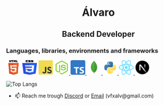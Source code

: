 <h1 align="center">Álvaro</h1>
<h2 align="center">Backend Developer</h2>

<h3 align="left">Languages, libraries, environments and frameworks</h3>
<p align="left">
  <a href="https://developer.mozilla.org/en-US/docs/Web/HTML" target="_blank"> <img src="./images/html.svg" alt="html" width="40" height="40"></a> 
  <a href="https://developer.mozilla.org/en-US/docs/Web/CSS" target="_blank"> <img src="./images/css.svg" alt="css" width="40" height="40"></a> 
  <a href="https://developer.mozilla.org/en-US/docs/Web/JavaScript" target="_blank"> <img src="./images/javascript.svg" alt="javascript" width="40" height="40"></a>
  <a href="https://nodejs.org" target="_blank"> <img src="./images/nodejs1.png" alt="nodejs" width="40" height="40"/> </a> 
  <a href="https://www.typescriptlang.org/" target="_blank"> <img src="./images/typescript.png" alt="typescript" width="40" height="40"/> </a> 
  <a href="https://mongodb.com" target="_blank"> <img src="./images/mongodb.png" alt="mongodb" width="40" height="40"/> </a> 
  <a href="https://www.python.org" target="_blank"> <img src="./images/python.svg" alt="python" width="40" height="40"/> </a>
  <a href="https://reactjs.org/" target="_blank"> <img src="./images/react.svg" alt="react" width="40" height="40"/> </a>
  <a href="https://nextjs.org/" target="_blank"> <img src="./images/nextjs.png" alt="next" width="40" height="40"/> </a>
</p>

![Top Langs](https://github-readme-stats-git-masterrstaa-rickstaa.vercel.app/api/top-langs/?username=newalvaro9&layout=compact)


- 📫 Reach me trough [Discord](https://discordapp.com/users/709131461374246932/ 'Go to newalvaro9 discord profile') or [Email](mailto:vfxalv@gmail.com 'vfxalv@gmail.com') (vfxalv@gmail<span>.</span>com)
